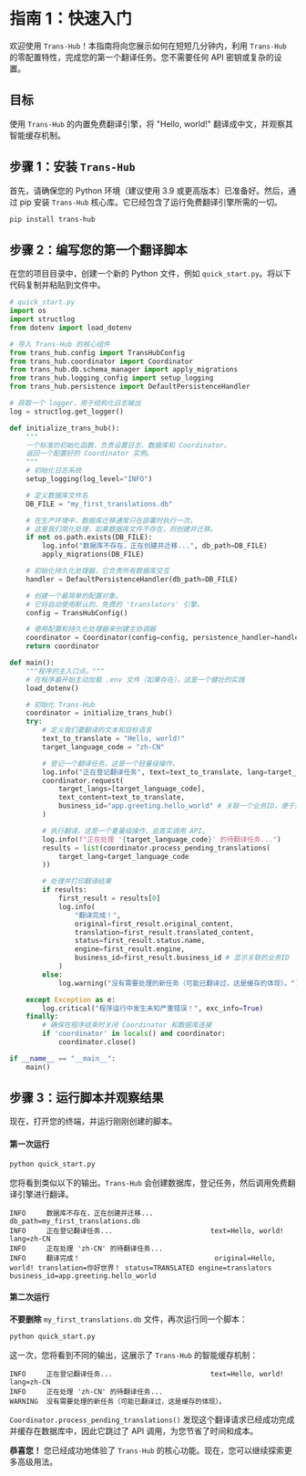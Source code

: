# **指南 1：快速入门**

欢迎使用 `Trans-Hub`！本指南将向您展示如何在短短几分钟内，利用 `Trans-Hub` 的零配置特性，完成您的第一个翻译任务。您不需要任何 API 密钥或复杂的设置。

## **目标**

使用 `Trans-Hub` 的内置免费翻译引擎，将 "Hello, world!" 翻译成中文，并观察其智能缓存机制。

## **步骤 1：安装 `Trans-Hub`**

首先，请确保您的 Python 环境（建议使用 3.9 或更高版本）已准备好。然后，通过 pip 安装 `Trans-Hub` 核心库。它已经包含了运行免费翻译引擎所需的一切。

```bash
pip install trans-hub
```

## **步骤 2：编写您的第一个翻译脚本**

在您的项目目录中，创建一个新的 Python 文件，例如 `quick_start.py`。将以下代码复制并粘贴到文件中。

```python
# quick_start.py
import os
import structlog
from dotenv import load_dotenv

# 导入 Trans-Hub 的核心组件
from trans_hub.config import TransHubConfig
from trans_hub.coordinator import Coordinator
from trans_hub.db.schema_manager import apply_migrations
from trans_hub.logging_config import setup_logging
from trans_hub.persistence import DefaultPersistenceHandler

# 获取一个 logger，用于结构化日志输出
log = structlog.get_logger()

def initialize_trans_hub():
    """
    一个标准的初始化函数，负责设置日志、数据库和 Coordinator。
    返回一个配置好的 Coordinator 实例。
    """
    # 初始化日志系统
    setup_logging(log_level="INFO")

    # 定义数据库文件名
    DB_FILE = "my_first_translations.db"

    # 在生产环境中，数据库迁移通常只在部署时执行一次。
    # 这里我们简化处理，如果数据库文件不存在，则创建并迁移。
    if not os.path.exists(DB_FILE):
        log.info("数据库不存在，正在创建并迁移...", db_path=DB_FILE)
        apply_migrations(DB_FILE)

    # 初始化持久化处理器，它负责所有数据库交互
    handler = DefaultPersistenceHandler(db_path=DB_FILE)

    # 创建一个最简单的配置对象。
    # 它将自动使用默认的、免费的 'translators' 引擎。
    config = TransHubConfig()

    # 使用配置和持久化处理器来创建主协调器
    coordinator = Coordinator(config=config, persistence_handler=handler)
    return coordinator

def main():
    """程序的主入口点。"""
    # 在程序最开始主动加载 .env 文件（如果存在），这是一个健壮的实践
    load_dotenv()

    # 初始化 Trans-Hub
    coordinator = initialize_trans_hub()
    try:
        # 定义我们要翻译的文本和目标语言
        text_to_translate = "Hello, world!"
        target_language_code = "zh-CN"

        # 登记一个翻译任务。这是一个轻量级操作。
        log.info("正在登记翻译任务", text=text_to_translate, lang=target_language_code)
        coordinator.request(
            target_langs=[target_language_code],
            text_content=text_to_translate,
            business_id="app.greeting.hello_world" # 关联一个业务ID，便于追踪
        )

        # 执行翻译。这是一个重量级操作，会真实调用 API。
        log.info(f"正在处理 '{target_language_code}' 的待翻译任务...")
        results = list(coordinator.process_pending_translations(
            target_lang=target_language_code
        ))

        # 处理并打印翻译结果
        if results:
            first_result = results[0]
            log.info(
                "翻译完成！",
                original=first_result.original_content,
                translation=first_result.translated_content,
                status=first_result.status.name,
                engine=first_result.engine,
                business_id=first_result.business_id # 显示关联的业务ID
            )
        else:
            log.warning("没有需要处理的新任务（可能已翻译过，这是缓存的体现）。")

    except Exception as e:
        log.critical("程序运行中发生未知严重错误！", exc_info=True)
    finally:
        # 确保在程序结束时关闭 Coordinator 和数据库连接
        if 'coordinator' in locals() and coordinator:
            coordinator.close()

if __name__ == "__main__":
    main()
```

## **步骤 3：运行脚本并观察结果**

现在，打开您的终端，并运行刚刚创建的脚本。

#### **第一次运行**

```bash
python quick_start.py
```

您将看到类似以下的输出。`Trans-Hub` 会创建数据库，登记任务，然后调用免费翻译引擎进行翻译。

```
INFO     数据库不存在，正在创建并迁移...            db_path=my_first_translations.db
INFO     正在登记翻译任务...                        text=Hello, world! lang=zh-CN
INFO     正在处理 'zh-CN' 的待翻译任务...
INFO     翻译完成！                                 original=Hello, world! translation=你好世界！ status=TRANSLATED engine=translators business_id=app.greeting.hello_world
```

#### **第二次运行**

**不要删除** `my_first_translations.db` 文件，再次运行同一个脚本：

```bash
python quick_start.py
```

这一次，您将看到不同的输出，这展示了 `Trans-Hub` 的智能缓存机制：

```
INFO     正在登记翻译任务...                        text=Hello, world! lang=zh-CN
INFO     正在处理 'zh-CN' 的待翻译任务...
WARNING  没有需要处理的新任务（可能已翻译过，这是缓存的体现）。
```

`Coordinator.process_pending_translations()` 发现这个翻译请求已经成功完成并缓存在数据库中，因此它跳过了 API 调用，为您节省了时间和成本。

**恭喜您！** 您已经成功地体验了 `Trans-Hub` 的核心功能。现在，您可以继续探索更多高级用法。
